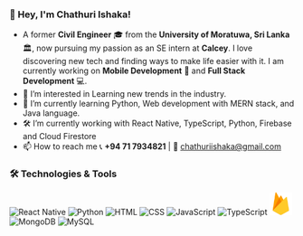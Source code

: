 ### 👋 Hey, I'm Chathuri Ishaka!
- A former **Civil Engineer** 🎓 from the **University of Moratuwa, Sri Lanka** 🏛, now pursuing my passion as an SE intern at **Calcey**. I love discovering new tech and finding ways to make life easier with it. I am currently working on **Mobile Development** 📱 and **Full Stack Development** 💻. 
- 👀 I’m interested in Learning new trends in the industry.
- 🌱 I’m currently learning Python, Web development with MERN stack, and Java language.
- 🛠  I’m currently working with React Native, TypeScript, Python, Firebase and Cloud Firestore
- 📫 How to reach me 📞 **+94 71 7934821** | 📧 chathuriishaka@gmail.com

### 🛠 Technologies & Tools
<p align="left">
  <img src="https://cdn.jsdelivr.net/gh/devicons/devicon/icons/react/react-original.svg" alt="React Native" width="40" height="40"/>
  <img src="https://cdn.jsdelivr.net/gh/devicons/devicon/icons/python/python-original.svg" alt="Python" width="40" height="40"/>
  <img src="https://cdn.jsdelivr.net/gh/devicons/devicon/icons/html5/html5-original.svg" alt="HTML" width="40" height="40"/>
  <img src="https://cdn.jsdelivr.net/gh/devicons/devicon/icons/css3/css3-original.svg" alt="CSS" width="40" height="40"/>
  <img src="https://cdn.jsdelivr.net/gh/devicons/devicon/icons/javascript/javascript-original.svg" alt="JavaScript" width="40" height="40"/>
  <img src="https://cdn.jsdelivr.net/gh/devicons/devicon/icons/typescript/typescript-original.svg" alt="TypeScript" width="40" height="40"/>
  <img src="https://github.com/devicons/devicon/blob/master/icons/firebase/firebase-original.svg" alt="Cloud Firestore" width="40" height="40"/>
  <img src="https://cdn.jsdelivr.net/gh/devicons/devicon/icons/mongodb/mongodb-original.svg" alt="MongoDB" width="40" height="40"/>
  <img src="https://cdn.jsdelivr.net/gh/devicons/devicon/icons/mysql/mysql-original.svg" alt="MySQL" width="40" height="40"/>
</p>
<!---
ish107/ish107 is a ✨ special ✨ repository because its `README.md` (this file) appears on your GitHub profile.
You can click the Preview link to take a look at your changes.
--->
